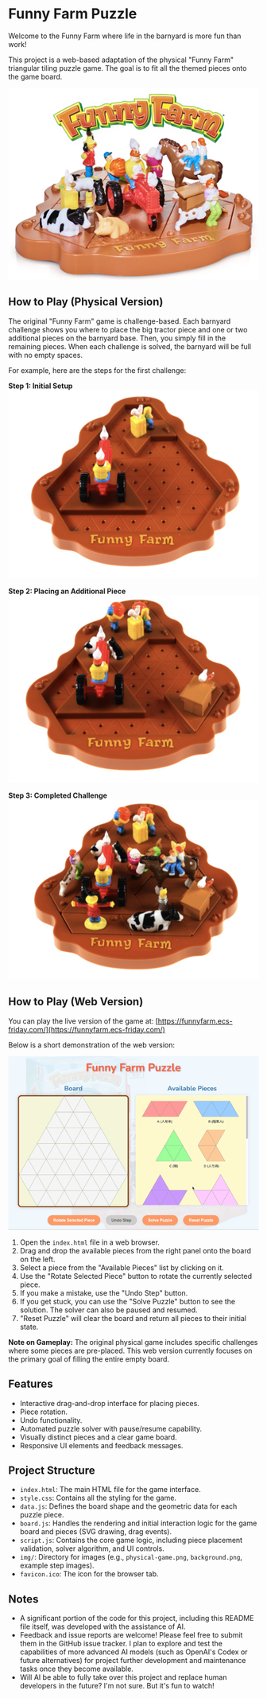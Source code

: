 # Funny Farm Puzzle

Welcome to the Funny Farm where life in the barnyard is more fun than work!

This project is a web-based adaptation of the physical "Funny Farm" triangular tiling puzzle game. The goal is to fit all the themed pieces onto the game board.

![Funny Farm Physical Game](img/physical-game.png)

## How to Play (Physical Version)

The original "Funny Farm" game is challenge-based. Each barnyard challenge shows you where to place the big tractor piece and one or two additional pieces on the barnyard base. Then, you simply fill in the remaining pieces. When each challenge is solved, the barnyard will be full with no empty spaces.

For example, here are the steps for the first challenge:

**Step 1: Initial Setup**
![Challenge Step 1](img/example-step1.png)

**Step 2: Placing an Additional Piece**
![Challenge Step 2](img/example-step2.png)

**Step 3: Completed Challenge**
![Challenge Step 3](img/example-step3.png)

## How to Play (Web Version)

You can play the live version of the game at: [https://funnyfarm.ecs-friday.com/](https://funnyfarm.ecs-friday.com/)

Below is a short demonstration of the web version:

![Funny Farm Web Demo](img/demo.gif)

1.  Open the `index.html` file in a web browser.
2.  Drag and drop the available pieces from the right panel onto the board on the left.
3.  Select a piece from the "Available Pieces" list by clicking on it.
4.  Use the "Rotate Selected Piece" button to rotate the currently selected piece.
5.  If you make a mistake, use the "Undo Step" button.
6.  If you get stuck, you can use the "Solve Puzzle" button to see the solution. The solver can also be paused and resumed.
7.  "Reset Puzzle" will clear the board and return all pieces to their initial state.

**Note on Gameplay:** The original physical game includes specific challenges where some pieces are pre-placed. This web version currently focuses on the primary goal of filling the entire empty board.

## Features

*   Interactive drag-and-drop interface for placing pieces.
*   Piece rotation.
*   Undo functionality.
*   Automated puzzle solver with pause/resume capability.
*   Visually distinct pieces and a clear game board.
*   Responsive UI elements and feedback messages.

## Project Structure

*   `index.html`: The main HTML file for the game interface.
*   `style.css`: Contains all the styling for the game.
*   `data.js`: Defines the board shape and the geometric data for each puzzle piece.
*   `board.js`: Handles the rendering and initial interaction logic for the game board and pieces (SVG drawing, drag events).
*   `script.js`: Contains the core game logic, including piece placement validation, solver algorithm, and UI controls.
*   `img/`: Directory for images (e.g., `physical-game.png`, `background.png`, example step images).
*   `favicon.ico`: The icon for the browser tab.

## Notes

*   A significant portion of the code for this project, including this README file itself, was developed with the assistance of AI.
*   Feedback and issue reports are welcome! Please feel free to submit them in the GitHub issue tracker. I plan to explore and test the capabilities of more advanced AI models (such as OpenAI's Codex or future alternatives) for project further development and maintenance tasks once they become available.
*   Will AI be able to fully take over this project and replace human developers in the future? I'm not sure. But it's fun to watch!
